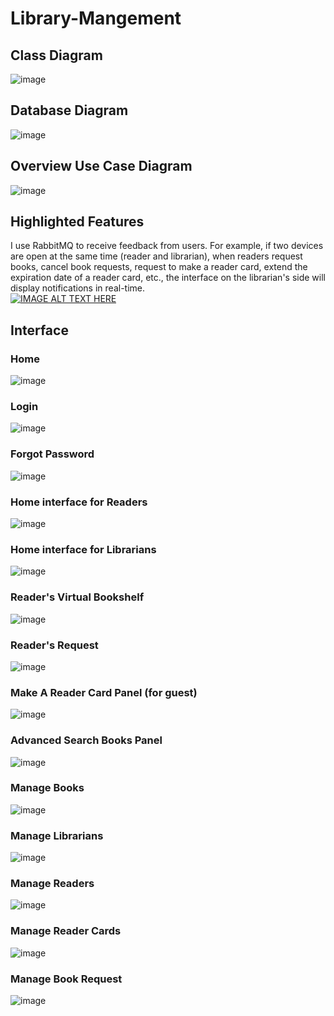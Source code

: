 # Library-Mangement
## Class Diagram
![image](https://github.com/user-attachments/assets/95026a71-c274-4dc2-a09a-7677a1d82c1a)
## Database Diagram
![image](https://github.com/user-attachments/assets/14bde6f6-f6b8-4138-99b4-f201ed17afaf)
## Overview Use Case Diagram
![image](https://github.com/user-attachments/assets/224e98da-9eb8-46bc-a49e-5bcf62c785d2)
## Highlighted Features
I use RabbitMQ to receive feedback from users. For example, if two devices are open at the same time (reader and librarian), when readers request books, cancel book requests, request to make a reader card, extend the expiration date of a reader card, etc., the interface on the librarian's side will display notifications in real-time.
<br>
[![IMAGE ALT TEXT HERE](https://img.youtube.com/vi/QeZ3S9HdEMU/0.jpg)](https://www.youtube.com/watch?v=QeZ3S9HdEMU)
## Interface
### Home
![image](https://github.com/user-attachments/assets/c263ec03-5a33-47f7-85ed-9d38612b9858)
### Login
![image](https://github.com/user-attachments/assets/225bd79b-c453-410f-9975-00b296548c18)
### Forgot Password
![image](https://github.com/user-attachments/assets/dbca1510-fb95-4ba2-85b8-5f2a9d62df68)
### Home interface for Readers
![image](https://github.com/user-attachments/assets/1983bd28-6722-4de8-a8bc-fa780c17b6ed)
### Home interface for Librarians
![image](https://github.com/user-attachments/assets/cc5c82d4-1893-4639-8935-b99eb16007b9)
### Reader's Virtual Bookshelf
![image](https://github.com/user-attachments/assets/00ebc580-3ba9-4b9e-9433-42d49af02379)
### Reader's Request
![image](https://github.com/user-attachments/assets/b8a1cc63-2345-47e4-b4a0-3b675e43be84)
### Make A Reader Card Panel (for guest)
![image](https://github.com/user-attachments/assets/d7f36447-d64a-40b5-a9b4-fa9d4ffdffcc)
### Advanced Search Books Panel 
![image](https://github.com/user-attachments/assets/b8e5b26c-eb7c-45d8-8a77-9a401b506ca5)
### Manage Books
![image](https://github.com/user-attachments/assets/b35b8a1d-644b-4774-8c6b-971329ce4028)
### Manage Librarians
![image](https://github.com/user-attachments/assets/bef3939a-6905-4c88-b740-64df20a7fe17)
### Manage Readers 
![image](https://github.com/user-attachments/assets/1808a029-ea1b-493a-86e6-e9ed35544bde)
### Manage Reader Cards
![image](https://github.com/user-attachments/assets/7460550f-3e44-49e2-a060-0c4a785f20a6)
### Manage Book Request
![image](https://github.com/user-attachments/assets/43fdccd6-abdc-4fec-9aa9-778b7311e5bb)









